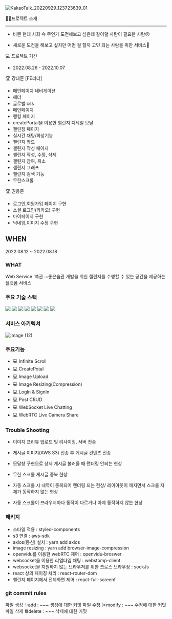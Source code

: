 ![KakaoTalk_20220929_123723639_01](https://user-images.githubusercontent.com/109066785/193744061-9987f0a4-96b9-4966-b998-d14bc8910c8e.png)


🏃‍♂프로젝트 소개
<hr>

* 바쁜 현대 사회 속 무언가 도전해보고 싶은데 같이할 사람이 필요한 사람😥

* 새로운 도전을 해보고 싶지만 어떤 걸 할까 고민 되는 사람을 위한 서비스🙌


💻 프로젝트 기간

* 2022.08.26 - 2022.10.07



🏆 강태훈 [FE리더]
* 메인페이지 네비게이션
* 헤더
* 글로벌 css
* 메인페이지
* 랭킹 페이지
* createPortal을 이용한  챌린지 디테일 모달
* 챌린징 페이지
* 실시간 채팅/화상기능
* 챌린지 카드
* 챌린지 작성 페이지
* 챌린지 작성, 수정, 삭제
* 챌린지 참여, 취소 
* 챌린지 그래프
* 챌린지 검색 기능
* 무한스크롤
  
🏆 권용준
* 로그인,회원가입 페이지 구현
* 소셜 로그인(카카오) 구현
* 마이페이지 구현
* 닉네임,이미지 수정 구현

## WHEN

2022.08.12 ~ 2022.08.18

### WHAT

Web Service '쓱관
:::좋은습관 개발을 위한 챌린지를 수행할 수 있는 공간을 제공하는 플랫폼 서비스


### 주요 기술 스택
<img src="https://img.shields.io/badge/React-61DAFB?style=flat-square&logo=React&logoColor=000000"/>
<img src="https://img.shields.io/badge/React Query-FF4154?style=flat-square&logo=React Query&logoColor=000000"/>
<img src="https://img.shields.io/badge/React Router-CA4245?style=flat-square&logo=React Router&logoColor=000000"/>
<img src="https://img.shields.io/badge/TypeScript-3278C6?style=flat-square&logo=TypeScript&logoColor=ffffff"/>
<img src="https://img.shields.io/badge/styled-components-DB7093?style=flat-square&logo=styled-components&logoColor=ffffff"/>
<img src="https://img.shields.io/badge/Axios-5A29E4?style=flat-square&logo=Axios&logoColor=ffffff"/>
<img src="https://img.shields.io/badge/WebRTC-333333?style=flat-square&logo=WebRTC&logoColor=ffffff"/>
<img src="https://img.shields.io/badge/NGINX-009639?style=flat-square&logo=NGINX&logoColor=ffffff"/>

### 서비스 아키텍쳐

![image (12)](https://user-images.githubusercontent.com/75843118/193716645-745baa08-997b-4e7a-9ee2-344c3f2dbeda.png)

### 주요기능

- 💻 Infinite Scroll
- 💻 CreatePotal
- 💻 Image Upload
- 💻 Image Resizing(Compression)
- 💻 LogIn & SignIn
- 💻 Post CRUD
- 💻 WebSocket Live Chatting
- 💻 WebRTC Live Camera Share

### Trouble Shooting

* 이미지 프리뷰 업로드 및 리사이징, 서버 전송

* 게시글 이미지(AWS S3) 전송 후 게시글 컨텐츠 전송

* 모달창 구현으로 상세 게시글 불러올 때 랜더링 안되는 현상

* 무한 스크롤 게시글 중복 현상

* 자동 스크롤 시 내역이 중복되어 렌더링 되는 현상/ 레이아웃이 깨지면서 스크롤 자체가 동작하지 않는 현상

* 자동 스크롤이 브라우저마다 동작이 다르거나 아예 동작하지 않는 현상

### 패키지

+ 스타일 적용 : styled-components
+ s3 연결 : aws-sdk
+ axios(통신) 설치 : yarn add axios
+ image resizing : yarn add browser-image-compression
+ openvidu를 이용한 webRTC 제어 : openvidu-broswer
+ websocket을 이용한 리얼타임 채팅 : webstomp-client
+ websocket을 지원하지 않는 브라우저를 위한 크로스 브라우징 : sockJs
+ react 상의 페이징 처리 : react-router-dom
+ 챌린지 페이지에서 전체화면 제어 : react-full-screenf


### git commit rules

파일 생성 ✨add : ~~~ 생성에 대한 커밋
파일 수정 ✂modify : ~~~ 수정에 대한 커밋
파일 삭제 🗑delete : ~~~ 삭제에 대한 커밋
